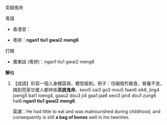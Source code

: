 奀嫋鬼命

  

粵語

  

- 香港音：

- 粵拼：**ngan1** **tiu1** **gwai2** **meng6**

打開

- 廣東話 (粵拼)：ngan1 tiu1 gwai2 meng6

**解乜**

1. 【成語】形容一個人身體孱弱，體型瘦削。例子：佢細個冇飯食，營養不良，搞到而家廿歲人都仲係**奀挑鬼命**。keoi5 sai3 go3 mou5 faan6 sik6, jing4 joeng5 bat1 loeng4, gaau2 dou3 ji4 gaa1 jaa6 seoi3 jan4 dou1 zung6 hai6 **ngan1 tiu1 gwai2 meng6**.  
      
    英譯：He had little to eat and was malnourished during childhood, and consequently is still **a bag of bones** well in his twenties.